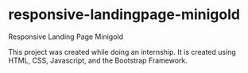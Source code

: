 # responsive-landingpage-minigold
Responsive Landing Page Minigold

This project was created while doing an internship. It is created using HTML, CSS, Javascript, and the Bootstrap Framework.

